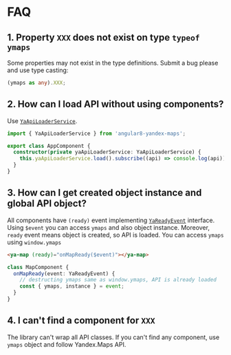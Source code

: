 # FAQ

## 1. Property `XXX` does not exist on type `typeof ymaps`

Some properties may not exist in the type definitions. Submit a bug please and use type casting:

```typescript
(ymaps as any).XXX;
```

## 2. How can I load API without using components?

Use [`YaApiLoaderService`](https://ddubrava.github.io/angular8-yandex-maps/injectables/YaApiLoaderService.html).

```typescript
import { YaApiLoaderService } from 'angular8-yandex-maps';

export class AppComponent {
  constructor(private yaApiLoaderService: YaApiLoaderService) {
    this.yaApiLoaderService.load().subscribe((api) => console.log(api));
  }
}
```

## 3. How can I get created object instance and global API object?

All components have `(ready)` event
implementing [`YaReadyEvent`](https://ddubrava.github.io/angular8-yandex-maps/interfaces/YaReadyEvent.html) interface.
Using `$event` you can access `ymaps` and also object instance. Moreover, `ready` event means object is created, so API
is loaded. You can access `ymaps` using `window.ymaps`

```html
<ya-map (ready)="onMapReady($event)"></ya-map>
```

```typescript
class MapComponent {
  onMapReady(event: YaReadyEvent) {
    // destructing ymaps same as window.ymaps, API is already loaded
    const { ymaps, instance } = event;
  }
}
```

## 4. I can't find a component for `XXX`

The library can't wrap all API classes. If you can't find any component, use `ymaps` object and follow Yandex.Maps API.
